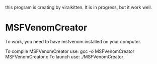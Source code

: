 this program is creating by viralkitten.
It is in progress, but it work well.

# MSFVenomCreator
To work, you need to have msfvenom installed on your computer.

To compile MSFVenomCreator use: gcc -o MSFVenomCreator  MSFVenomCreator.c
To launch use: ./MSFVenomCreator

